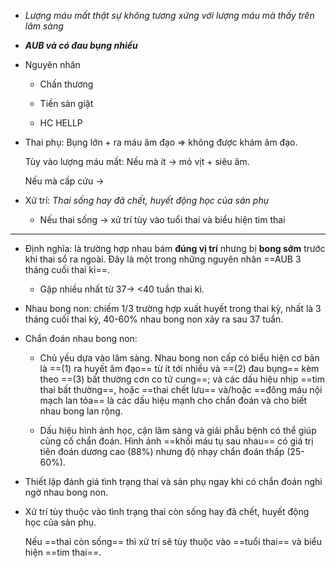 - _Lượng máu mất thật sự không tương xứng với lượng máu mà thấy trên lâm sàng_  
- **_AUB và có đau bụng nhiều_**  
- Nguyên nhân  
	- Chấn thương  
	- Tiền sản giật  
	- HC HELLP  
- Thai phụ: Bụng lớn + ra máu âm đạo => không được khám âm đạo.  
  Tùy vào lượng máu mất: Nếu mà ít -> mỏ vịt + siêu âm.  
  Nếu mà cấp cứu →  
- Xử trí: _Thai sống hay đã chết, huyết động học của sản phụ_  
	- Nếu thai sống -> xử trí tùy vào tuổi thai và biểu hiện tim thai  
  
---  
- Định nghĩa: là trường hợp nhau bám **đúng vị trí** nhưng bị **bong sớm** trước khi thai sổ ra ngoài. Đây là một trong những nguyên nhân ==AUB 3 tháng cuối thai kì==.   
	- Gặp nhiều nhất từ 37-> <40 tuần thai kì.  
- Nhau bong non: chiếm 1/3 trường hợp xuất huyết trong thai kỳ, nhất là 3 tháng cuối thai kỳ, 40-60% nhau bong non xảy ra sau 37 tuần.    
- Chẩn đoán nhau bong non:    
	- Chủ yếu dựa vào lâm sàng. Nhau bong non cấp có biểu hiện cơ bản là ==(1) ra huyết âm đạo== từ ít tới nhiều và ==(2) đau bụng== kèm theo ==(3) bất thường cơn co tử cung==; và các dấu hiệu nhịp ==tim thai bất thường==, hoặc ==thai chết lưu== và/hoặc ==đông máu nội mạch lan tỏa== là các dấu hiệu mạnh cho chẩn đoán và cho biết nhau bong lan rộng.    
	- Dấu hiệu hình ảnh học, cận lâm sàng và giải phẫu bệnh có thể giúp củng cố chẩn đoán. Hình ảnh ==khối máu tụ sau nhau== có giá trị tiên đoán dương cao (88%) nhưng độ nhạy chẩn đoán thấp (25-60%).   
- Thiết lập đánh giá tình trạng thai và sản phụ ngay khi có chẩn đoán nghi ngờ nhau bong non.    
- Xử trí tùy thuộc vào tình trạng thai còn sống hay đã chết, huyết động học của sản phụ.  
  Nếu ==thai còn sống== thì xử trí sẽ tùy thuộc vào ==tuổi thai== và biểu hiện ==tim thai==.